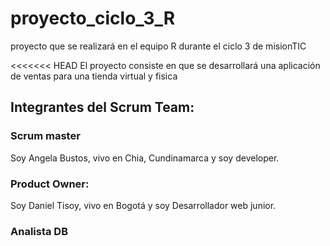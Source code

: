 # proyecto_ciclo_3_R
proyecto que se realizará en el equipo R durante el ciclo 3 de misionTIC

<<<<<<< HEAD
El proyecto consiste en que se desarrollará una aplicación de ventas para una tienda virtual y fisica

## Integrantes del Scrum Team: 

### Scrum master
Soy Angela Bustos, vivo en Chia, Cundinamarca y soy developer.
### Product Owner:
Soy Daniel Tisoy, vivo en Bogotá y soy Desarrollador web junior.

### Analista DB

### 

